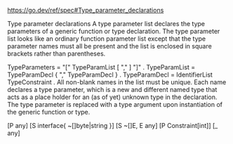 https://go.dev/ref/spec#Type_parameter_declarations

Type parameter declarations
A type parameter list declares the type parameters of a generic function or type declaration. The type parameter list looks like an ordinary function parameter list except that the type parameter names must all be present and the list is enclosed in square brackets rather than parentheses.

TypeParameters  = "[" TypeParamList [ "," ] "]" .
TypeParamList   = TypeParamDecl { "," TypeParamDecl } .
TypeParamDecl   = IdentifierList TypeConstraint .
All non-blank names in the list must be unique. Each name declares a type parameter, which is a new and different named type that acts as a place holder for an (as of yet) unknown type in the declaration. The type parameter is replaced with a type argument upon instantiation of the generic function or type.

[P any]
[S interface{ ~[]byte|string }]
[S ~[]E, E any]
[P Constraint[int]]
[_ any]